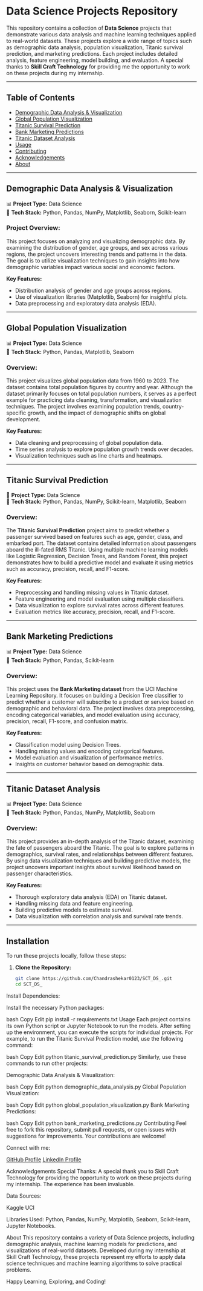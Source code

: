 
# Data Science Projects Repository

This repository contains a collection of **Data Science** projects that demonstrate various data analysis and machine learning techniques applied to real-world datasets. These projects explore a wide range of topics such as demographic data analysis, population visualization, Titanic survival prediction, and marketing predictions. Each project includes detailed analysis, feature engineering, model building, and evaluation. A special thanks to **Skill Craft Technology** for providing me the opportunity to work on these projects during my internship.

---

## Table of Contents

- [Demographic Data Analysis & Visualization](#demographic-data-analysis--visualization)
- [Global Population Visualization](#global-population-visualization)
- [Titanic Survival Prediction](#titanic-survival-prediction)
- [Bank Marketing Predictions](#bank-marketing-predictions)
- [Titanic Dataset Analysis](#titanic-dataset-analysis)
- [Usage](#usage)
- [Contributing](#contributing)
- [Acknowledgements](#acknowledgements)
- [About](#about)

---

## Demographic Data Analysis & Visualization

📊 **Project Type:** Data Science  
📌 **Tech Stack:** Python, Pandas, NumPy, Matplotlib, Seaborn, Scikit-learn

### Project Overview:
This project focuses on analyzing and visualizing demographic data. By examining the distribution of gender, age groups, and sex across various regions, the project uncovers interesting trends and patterns in the data. The goal is to utilize visualization techniques to gain insights into how demographic variables impact various social and economic factors.

**Key Features:**
- Distribution analysis of gender and age groups across regions.
- Use of visualization libraries (Matplotlib, Seaborn) for insightful plots.
- Data preprocessing and exploratory data analysis (EDA).

---

## Global Population Visualization

📊 **Project Type:** Data Science  
📌 **Tech Stack:** Python, Pandas, Matplotlib, Seaborn

### Overview:
This project visualizes global population data from 1960 to 2023. The dataset contains total population figures by country and year. Although the dataset primarily focuses on total population numbers, it serves as a perfect example for practicing data cleaning, transformation, and visualization techniques. The project involves examining population trends, country-specific growth, and the impact of demographic shifts on global development.

**Key Features:**
- Data cleaning and preprocessing of global population data.
- Time series analysis to explore population growth trends over decades.
- Visualization techniques such as line charts and heatmaps.

---

## Titanic Survival Prediction

🌟 **Project Type:** Data Science  
📌 **Tech Stack:** Python, Pandas, NumPy, Scikit-learn, Matplotlib, Seaborn

### Overview:
The **Titanic Survival Prediction** project aims to predict whether a passenger survived based on features such as age, gender, class, and embarked port. The dataset contains detailed information about passengers aboard the ill-fated RMS Titanic. Using multiple machine learning models like Logistic Regression, Decision Trees, and Random Forest, this project demonstrates how to build a predictive model and evaluate it using metrics such as accuracy, precision, recall, and F1-score.

**Key Features:**
- Preprocessing and handling missing values in Titanic dataset.
- Feature engineering and model evaluation using multiple classifiers.
- Data visualization to explore survival rates across different features.
- Evaluation metrics like accuracy, precision, recall, and F1-score.

---

## Bank Marketing Predictions

📊 **Project Type:** Data Science  
📌 **Tech Stack:** Python, Pandas, Scikit-learn

### Overview:
This project uses the **Bank Marketing dataset** from the UCI Machine Learning Repository. It focuses on building a Decision Tree classifier to predict whether a customer will subscribe to a product or service based on demographic and behavioral data. The project involves data preprocessing, encoding categorical variables, and model evaluation using accuracy, precision, recall, F1-score, and confusion matrix.

**Key Features:**
- Classification model using Decision Trees.
- Handling missing values and encoding categorical features.
- Model evaluation and visualization of performance metrics.
- Insights on customer behavior based on demographic data.

---

## Titanic Dataset Analysis

📊 **Project Type:** Data Science  
📌 **Tech Stack:** Python, Pandas, NumPy, Matplotlib, Seaborn

### Overview:
This project provides an in-depth analysis of the Titanic dataset, examining the fate of passengers aboard the Titanic. The goal is to explore patterns in demographics, survival rates, and relationships between different features. By using data visualization techniques and building predictive models, the project uncovers important insights about survival likelihood based on passenger characteristics.

**Key Features:**
- Thorough exploratory data analysis (EDA) on Titanic dataset.
- Handling missing data and feature engineering.
- Building predictive models to estimate survival.
- Data visualization with correlation analysis and survival rate trends.

---

## Installation

To run these projects locally, follow these steps:

1. **Clone the Repository:**

   ```bash
   git clone https://github.com/Chandrashekar0123/SCT_DS_.git
   cd SCT_DS_
Install Dependencies:

Install the necessary Python packages:

bash
Copy
Edit
pip install -r requirements.txt
Usage
Each project contains its own Python script or Jupyter Notebook to run the models. After setting up the environment, you can execute the scripts for individual projects. For example, to run the Titanic Survival Prediction model, use the following command:

bash
Copy
Edit
python titanic_survival_prediction.py
Similarly, use these commands to run other projects:

Demographic Data Analysis & Visualization:

bash
Copy
Edit
python demographic_data_analysis.py
Global Population Visualization:

bash
Copy
Edit
python global_population_visualization.py
Bank Marketing Predictions:

bash
Copy
Edit
python bank_marketing_predictions.py
Contributing
Feel free to fork this repository, submit pull requests, or open issues with suggestions for improvements. Your contributions are welcome!

Connect with me:

[GitHub Profile](https://github.com/Chandrashekar0123)
[LinkedIn Profile](https://www.linkedin.com/in/k-chandra-shekar-reddy-344793287/) 

Acknowledgements
Special Thanks:
A special thank you to Skill Craft Technology for providing the opportunity to work on these projects during my internship. The experience has been invaluable.

Data Sources:

Kaggle 
UCI 

Libraries Used:
Python, Pandas, NumPy, Matplotlib, Seaborn, Scikit-learn, Jupyter Notebooks.

About
This repository contains a variety of Data Science projects, including demographic analysis, machine learning models for predictions, and visualizations of real-world datasets. Developed during my internship at Skill Craft Technology, these projects represent my efforts to apply data science techniques and machine learning algorithms to solve practical problems.

Happy Learning, Exploring, and Coding!

